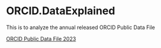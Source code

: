 # ORCID.DataExplained

This is to analyze the annual released ORCID Public Data File

[ORCID Public Data File 2023](https://orcid.figshare.com/articles/dataset/ORCID_Public_Data_File_2023/24204912)
